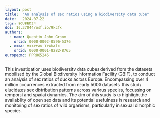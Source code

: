 ```yaml
---
layout: post
title:  "An analysis of sex ratios using a biodiversity data cube"
date:   2024-07-22
tags: BCUBED24
doi: 10.37044/osf.io/9kcfx
authors:
  - name: Quentin John Groom
    orcid: 0000-0002-0596-5376
  - name: Maarten Trekels
    orcid: 0000-0001-8282-8765
europepmc: PPR885246
---
```


This investigation uses biodiversity data cubes derived from the datasets mobilised by the Global Biodiversity Information Facility (GBIF), to conduct an analysis of sex ratios of ducks across Europe. Encompassing over 4 million occurrences extracted from nearly 5000 datasets, this study elucidates sex distribution patterns across various species, focussing on temporal and spatial dynamics. The aim of this study is to highlight the availability of open sex data and its potential usefulness in research and monitoring of sex ratios of wild organisms, particularly in sexual dimorphic species.

